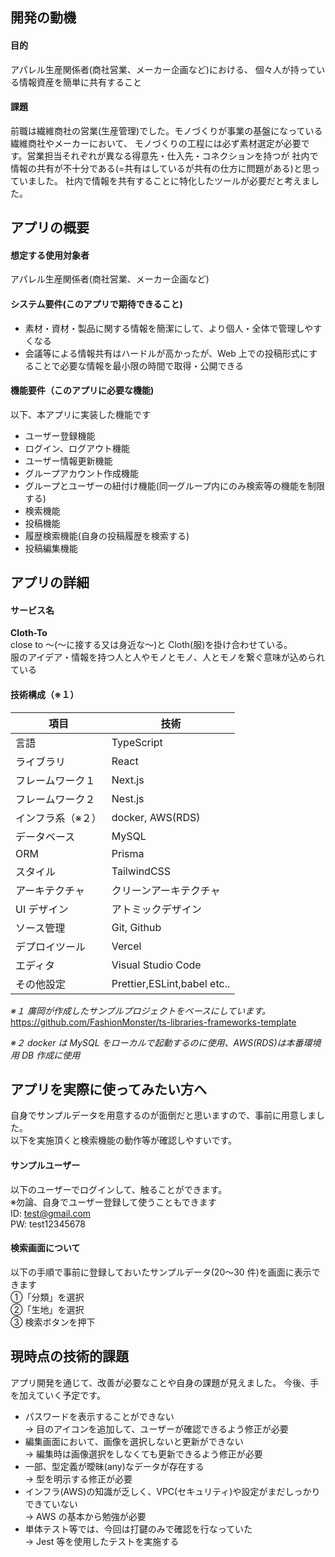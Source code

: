 ## 開発の動機

#### 目的

アパレル生産関係者(商社営業、メーカー企画など)における、
個々人が持っている情報資産を簡単に共有すること

#### 課題

前職は繊維商社の営業(生産管理)でした。モノづくりが事業の基盤になっている繊維商社やメーカーにおいて、
モノづくりの工程には必ず素材選定が必要です。営業担当それぞれが異なる得意先・仕入先・コネクションを持つが
社内で情報の共有が不十分である(=共有はしているが共有の仕方に問題がある)と思っていました。
社内で情報を共有することに特化したツールが必要だと考えました。

## アプリの概要

#### 想定する使用対象者

アパレル生産関係者(商社営業、メーカー企画など)

#### システム要件(このアプリで期待できること)

- 素材・資材・製品に関する情報を簡潔にして、より個人・全体で管理しやすくなる
- 会議等による情報共有はハードルが高かったが、Web 上での投稿形式にすることで必要な情報を最小限の時間で取得・公開できる

#### 機能要件（このアプリに必要な機能)

以下、本アプリに実装した機能です

- ユーザー登録機能
- ログイン、ログアウト機能
- ユーザー情報更新機能
- グループアカウント作成機能
- グループとユーザーの紐付け機能(同一グループ内にのみ検索等の機能を制限する)
- 検索機能
- 投稿機能
- 履歴検索機能(自身の投稿履歴を検索する)
- 投稿編集機能

## アプリの詳細

#### サービス名

**Cloth-To**  
close to ～(～に接する又は身近な～)と Cloth(服)を掛け合わせている。  
服のアイデア・情報を持つ人と人やモノとモノ、人とモノを繋ぐ意味が込められている

#### 技術構成（※１）

| 項目              | 技術                        |
| ----------------- | --------------------------- |
| 言語              | TypeScript                  |
| ライブラリ        | React                       |
| フレームワーク１  | Next.js                     |
| フレームワーク２  | Nest.js                     |
| インフラ系（※２） | docker, AWS(RDS)            |
| データベース      | MySQL                       |
| ORM               | Prisma                      |
| スタイル          | TailwindCSS                 |
| アーキテクチャ    | クリーンアーキテクチャ      |
| UI デザイン       | アトミックデザイン          |
| ソース管理        | Git, Github                 |
| デプロイツール    | Vercel                      |
| エディタ          | Visual Studio Code          |
| その他設定        | Prettier,ESLint,babel etc.. |

_※１ 廣岡が作成したサンプルプロジェクトをベースにしています。_  
https://github.com/FashionMonster/ts-libraries-frameworks-template

_※２ docker は MySQL をローカルで起動するのに使用、AWS(RDS)は本番環境用 DB 作成に使用_

## アプリを実際に使ってみたい方へ

自身でサンプルデータを用意するのが面倒だと思いますので、事前に用意しました。  
以下を実施頂くと検索機能の動作等が確認しやすいです。

#### サンプルユーザー

以下のユーザーでログインして、触ることができます。  
※勿論、自身でユーザー登録して使うこともできます  
ID: test@gmail.com  
PW: test12345678

#### 検索画面について

以下の手順で事前に登録しておいたサンプルデータ(20〜30 件)を画面に表示できます  
①「分類」を選択  
②「生地」を選択  
③ 検索ボタンを押下

## 現時点の技術的課題

アプリ開発を通じて、改善が必要なことや自身の課題が見えました。
今後、手を加えていく予定です。

- パスワードを表示することができない  
  → 目のアイコンを追加して、ユーザーが確認できるよう修正が必要
- 編集画面において、画像を選択しないと更新ができない  
  → 編集時は画像選択をしなくても更新できるよう修正が必要
- 一部、型定義が曖昧(any)なデータが存在する  
  → 型を明示する修正が必要
- インフラ(AWS)の知識が乏しく、VPC(セキュリティ)や設定がまだしっかりできていない  
  → AWS の基本から勉強が必要
- 単体テスト等では、今回は打鍵のみで確認を行なっていた  
  → Jest 等を使用したテストを実施する
